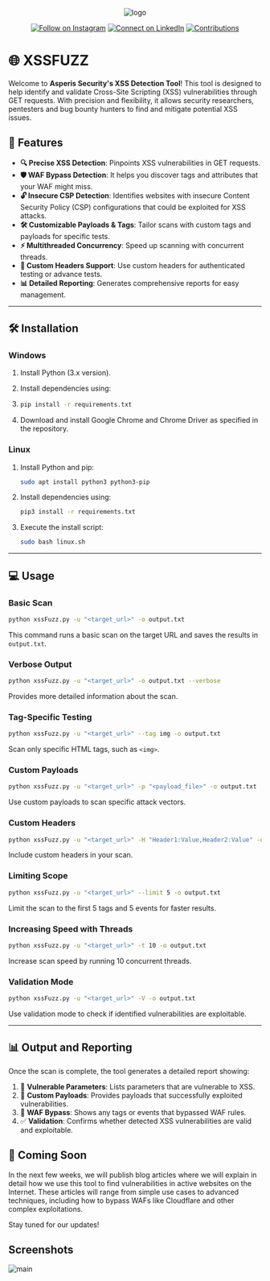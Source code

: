 <div align="center">
  
![logo](https://github.com/user-attachments/assets/3cac3ab4-c084-44e6-a856-2c0e95a5e596)

[![Follow on Instagram](https://img.shields.io/badge/Instagram-Follow-blue?logo=instagram)](https://www.instagram.com/asperissecurity)
[![Connect on LinkedIn](https://img.shields.io/badge/LinkedIn-Connect-blue?logo=linkedin)]([https://www.linkedin.com/company/asperis-security/])
[![Contributions](https://img.shields.io/badge/contributions-welcome-brightgreen.svg)](https://github.com/Asperis-Security/xssFuzz/)
</div>

# 🌐 XSSFUZZ

Welcome to **Asperis Security's XSS Detection Tool**! This tool is designed to help identify and validate Cross-Site Scripting (XSS) vulnerabilities through GET requests. With precision and flexibility, it allows security researchers, pentesters and bug bounty hunters to find and mitigate potential XSS issues.

## 🚀 Features

- **🔍 Precise XSS Detection**: Pinpoints XSS vulnerabilities in GET requests.
- **🛡️ WAF Bypass Detection**: It helps you discover tags and attributes that your WAF might miss.
- **🔓 Insecure CSP Detection**: Identifies websites with insecure Content Security Policy (CSP) configurations that could be exploited for XSS attacks.
- **🛠️ Customizable Payloads & Tags**: Tailor scans with custom tags and payloads for specific tests.
- **⚡ Multithreaded Concurrency**: Speed up scanning with concurrent threads.
- **🔐 Custom Headers Support**: Use custom headers for authenticated testing or advance tests.
- **📊 Detailed Reporting**: Generates comprehensive reports for easy management.

---

## 🛠️ Installation

### Windows
1. Install Python (3.x version).
2. Install dependencies using:
3. 
   ```bash
   pip install -r requirements.txt
   ```
   
4. Download and install Google Chrome and Chrome Driver as specified in the repository.

### Linux
1. Install Python and pip:
   
   ```bash
   sudo apt install python3 python3-pip
   ```
   
3. Install dependencies using:

   ```bash
   pip3 install -r requirements.txt
   ```
5. Execute the install script:
   
   ```bash
   sudo bash linux.sh
   ```

---

## 💻 Usage

### Basic Scan

```bash
python xssFuzz.py -u "<target_url>" -o output.txt
```

This command runs a basic scan on the target URL and saves the results in `output.txt`.

### Verbose Output

```bash
python xssFuzz.py -u "<target_url>" -o output.txt --verbose
```

Provides more detailed information about the scan.

### Tag-Specific Testing

```bash
python xssFuzz.py -u "<target_url>" --tag img -o output.txt
```

Scan only specific HTML tags, such as `<img>`.

### Custom Payloads

```bash
python xssFuzz.py -u "<target_url>" -p "<payload_file>" -o output.txt
```

Use custom payloads to scan specific attack vectors.

### Custom Headers

```bash
python xssFuzz.py -u "<target_url>" -H "Header1:Value,Header2:Value" -o output.txt
```

Include custom headers in your scan.

### Limiting Scope

```bash
python xssFuzz.py -u "<target_url>" --limit 5 -o output.txt
```

Limit the scan to the first 5 tags and 5 events for faster results.

### Increasing Speed with Threads

```bash
python xssFuzz.py -u "<target_url>" -t 10 -o output.txt
```

Increase scan speed by running 10 concurrent threads.

### Validation Mode

```bash
python xssFuzz.py -u "<target_url>" -V -o output.txt
```

Use validation mode to check if identified vulnerabilities are exploitable.

---

## 📊 Output and Reporting

Once the scan is complete, the tool generates a detailed report showing:
1. 🎯 **Vulnerable Parameters**: Lists parameters that are vulnerable to XSS.
2. 📜 **Custom Payloads**: Provides payloads that successfully exploited vulnerabilities.
3. 🚫 **WAF Bypass**: Shows any tags or events that bypassed WAF rules.
4. ✅ **Validation**: Confirms whether detected XSS vulnerabilities are valid and exploitable.


## 📢 Coming Soon

In the next few weeks, we will publish blog articles where we will explain in detail how we use this tool to find vulnerabilities in active websites on the Internet. These articles will range from simple use cases to advanced techniques, including how to bypass WAFs like Cloudflare and other complex exploitations.

Stay tuned for our updates!


## Screenshots
![main](https://github.com/user-attachments/assets/e978b157-c55d-4af5-bc63-1499a605eb5b)

